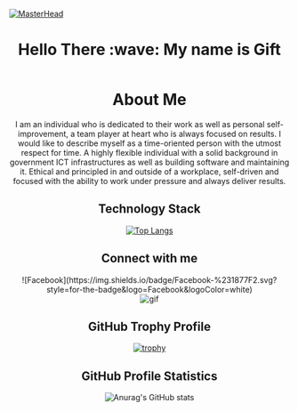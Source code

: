 [![MasterHead]()]()
 
<header align="center">
 <h1> Hello There :wave: My name is Gift</h1>
</header>

<div align="center">
 <h1>About Me</h1>
 <p>
I am an individual who is dedicated to their work as well as 
personal self-improvement, a team player at heart who is always
focused on results. I would like to describe myself as a time-oriented
person with the utmost respect for time. A highly flexible individual
with a solid background in government ICT infrastructures 
as well as building software and maintaining it. 
Ethical and principled in and outside of a workplace, self-driven
and focused with the ability to work under pressure 
and always deliver results.
 </p>
  
<div align="center">
 <div align="center"><h2 text-align="center">Technology Stack</h2></div>
 
 [![Top Langs](https://github-readme-stats.vercel.app/api/top-langs/?username=ZroC00l&layout=compact)](https://github.com/anuraghazra/github-readme-stats) 
</div>
 
 
<div align="center">
 <div align="center"><h2 text-align="center">Connect with me</h2></div>
 <div align="center">
 ![Facebook](https://img.shields.io/badge/Facebook-%231877F2.svg?style=for-the-badge&logo=Facebook&logoColor=white)
 </div>
     <img src="https://miro.medium.com/max/1360/0*7Q3yvSIv_t0ioJ-Z.gif" alt="gif"/>
</div>
 

 
<div align="center">                   
 <div align="center"><h2 text-align="center">GitHub Trophy Profile</h2></div>

[![trophy](https://github-profile-trophy.vercel.app/?username=ZroC00l&theme=onedark)](https://github.com/ryo-ma/github-profile-trophy)
</div>



<div align="center">
 <div align="center"><h2 text-align="center">GitHub Profile Statistics</h2></div>
 
![Anurag's GitHub stats](https://github-readme-stats.vercel.app/api?username=ZroC00l&show_icons=true&theme=radical)
</div>

